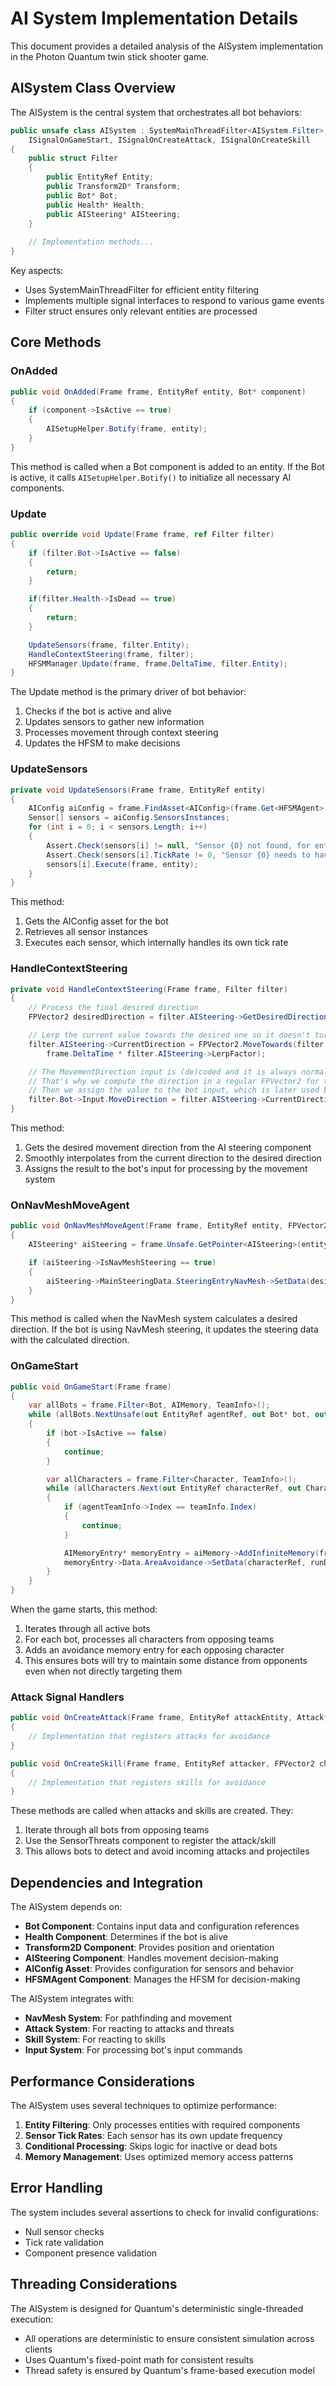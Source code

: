 # AI System Implementation Details

This document provides a detailed analysis of the AISystem implementation in the Photon Quantum twin stick shooter game.

## AISystem Class Overview

The AISystem is the central system that orchestrates all bot behaviors:

```csharp
public unsafe class AISystem : SystemMainThreadFilter<AISystem.Filter>, ISignalOnComponentAdded<Bot>, ISignalOnNavMeshMoveAgent,
    ISignalOnGameStart, ISignalOnCreateAttack, ISignalOnCreateSkill
{
    public struct Filter
    {
        public EntityRef Entity;
        public Transform2D* Transform;
        public Bot* Bot;
        public Health* Health;
        public AISteering* AISteering;
    }
    
    // Implementation methods...
}
```

Key aspects:
- Uses SystemMainThreadFilter for efficient entity filtering
- Implements multiple signal interfaces to respond to various game events
- Filter struct ensures only relevant entities are processed

## Core Methods

### OnAdded

```csharp
public void OnAdded(Frame frame, EntityRef entity, Bot* component)
{
    if (component->IsActive == true)
    {
        AISetupHelper.Botify(frame, entity);
    }
}
```

This method is called when a Bot component is added to an entity. If the Bot is active, it calls `AISetupHelper.Botify()` to initialize all necessary AI components.

### Update

```csharp
public override void Update(Frame frame, ref Filter filter)
{
    if (filter.Bot->IsActive == false)
    {
        return;
    }

    if(filter.Health->IsDead == true)
    {
        return;
    }

    UpdateSensors(frame, filter.Entity);
    HandleContextSteering(frame, filter);
    HFSMManager.Update(frame, frame.DeltaTime, filter.Entity);
}
```

The Update method is the primary driver of bot behavior:
1. Checks if the bot is active and alive
2. Updates sensors to gather new information
3. Processes movement through context steering
4. Updates the HFSM to make decisions

### UpdateSensors

```csharp
private void UpdateSensors(Frame frame, EntityRef entity)
{
    AIConfig aiConfig = frame.FindAsset<AIConfig>(frame.Get<HFSMAgent>(entity).Config.Id);
    Sensor[] sensors = aiConfig.SensorsInstances;
    for (int i = 0; i < sensors.Length; i++)
    {
        Assert.Check(sensors[i] != null, "Sensor {0} not found, for entity {1}", i, entity);
        Assert.Check(sensors[i].TickRate != 0, "Sensor {0} needs to have a Tick Rate greater than zero", i);
        sensors[i].Execute(frame, entity);
    }
}
```

This method:
1. Gets the AIConfig asset for the bot
2. Retrieves all sensor instances
3. Executes each sensor, which internally handles its own tick rate

### HandleContextSteering

```csharp
private void HandleContextSteering(Frame frame, Filter filter)
{
    // Process the final desired direction
    FPVector2 desiredDirection = filter.AISteering->GetDesiredDirection(frame, filter.Entity);

    // Lerp the current value towards the desired one so it doesn't turn too subtle
    filter.AISteering->CurrentDirection = FPVector2.MoveTowards(filter.AISteering->CurrentDirection, desiredDirection,
        frame.DeltaTime * filter.AISteering->LerpFactor);

    // The MovementDirection input is (de)coded and it is always normalized (unless it's value is zero)
    // That's why we compute the direction in a regular FPVector2 for the MoveTowards to properly work
    // Then we assign the value to the bot input, which is later used by the InputSystem in order to move the KCC
    filter.Bot->Input.MoveDirection = filter.AISteering->CurrentDirection;
}
```

This method:
1. Gets the desired movement direction from the AI steering component
2. Smoothly interpolates from the current direction to the desired direction
3. Assigns the result to the bot's input for processing by the movement system

### OnNavMeshMoveAgent

```csharp
public void OnNavMeshMoveAgent(Frame frame, EntityRef entity, FPVector2 desiredDirection)
{
    AISteering* aiSteering = frame.Unsafe.GetPointer<AISteering>(entity);

    if (aiSteering->IsNavMeshSteering == true)
    {
        aiSteering->MainSteeringData.SteeringEntryNavMesh->SetData(desiredDirection);
    }
}
```

This method is called when the NavMesh system calculates a desired direction. If the bot is using NavMesh steering, it updates the steering data with the calculated direction.

### OnGameStart

```csharp
public void OnGameStart(Frame frame)
{
    var allBots = frame.Filter<Bot, AIMemory, TeamInfo>();
    while (allBots.NextUnsafe(out EntityRef agentRef, out Bot* bot, out AIMemory* aiMemory, out TeamInfo* agentTeamInfo))
    {
        if (bot->IsActive == false)
        {
            continue;
        }

        var allCharacters = frame.Filter<Character, TeamInfo>();
        while (allCharacters.Next(out EntityRef characterRef, out Character character, out TeamInfo teamInfo))
        {
            if (agentTeamInfo->Index == teamInfo.Index)
            {
                continue;
            }

            AIMemoryEntry* memoryEntry = aiMemory->AddInfiniteMemory(frame, EMemoryType.AreaAvoidance);
            memoryEntry->Data.AreaAvoidance->SetData(characterRef, runDistance: FP._2);
        }
    }
}
```

When the game starts, this method:
1. Iterates through all active bots
2. For each bot, processes all characters from opposing teams
3. Adds an avoidance memory entry for each opposing character
4. This ensures bots will try to maintain some distance from opponents even when not directly targeting them

### Attack Signal Handlers

```csharp
public void OnCreateAttack(Frame frame, EntityRef attackEntity, Attack* attack)
{
    // Implementation that registers attacks for avoidance
}

public void OnCreateSkill(Frame frame, EntityRef attacker, FPVector2 characterPos, SkillData data, FPVector2 actionDirection)
{
    // Implementation that registers skills for avoidance
}
```

These methods are called when attacks and skills are created. They:
1. Iterate through all bots from opposing teams
2. Use the SensorThreats component to register the attack/skill
3. This allows bots to detect and avoid incoming attacks and projectiles

## Dependencies and Integration

The AISystem depends on:
- **Bot Component**: Contains input data and configuration references
- **Health Component**: Determines if the bot is alive
- **Transform2D Component**: Provides position and orientation
- **AISteering Component**: Handles movement decision-making
- **AIConfig Asset**: Provides configuration for sensors and behavior
- **HFSMAgent Component**: Manages the HFSM for decision-making

The AISystem integrates with:
- **NavMesh System**: For pathfinding and movement
- **Attack System**: For reacting to attacks and threats
- **Skill System**: For reacting to skills
- **Input System**: For processing bot's input commands

## Performance Considerations

The AISystem uses several techniques to optimize performance:
1. **Entity Filtering**: Only processes entities with required components
2. **Sensor Tick Rates**: Each sensor has its own update frequency
3. **Conditional Processing**: Skips logic for inactive or dead bots
4. **Memory Management**: Uses optimized memory access patterns

## Error Handling

The system includes several assertions to check for invalid configurations:
- Null sensor checks
- Tick rate validation
- Component presence validation

## Threading Considerations

The AISystem is designed for Quantum's deterministic single-threaded execution:
- All operations are deterministic to ensure consistent simulation across clients
- Uses Quantum's fixed-point math for consistent results
- Thread safety is ensured by Quantum's frame-based execution model
